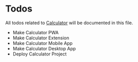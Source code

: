 # Todos
All todos related to [Calculator](./) will be documented in this file.

- Make Calculator PWA
- Make Calculator Extension
- Make Calculator Mobile App
- Make Calculator Desktop App
- Deploy Calculator Project